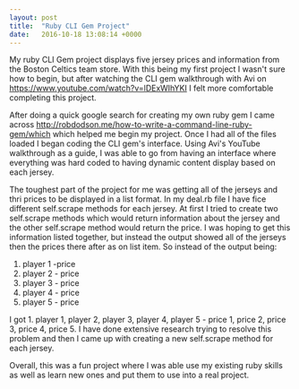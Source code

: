 ```yaml
---
layout: post
title:  "Ruby CLI Gem Project"
date:   2016-10-18 13:08:14 +0000
---
```



My ruby CLI Gem project displays five jersey prices and information from the Boston Celtics team store. With this being my first project I wasn't sure how to begin, but after watching the CLI gem walkthrough with Avi on https://www.youtube.com/watch?v=lDExWIhYKI I felt more comfortable completing this project.

After doing a quick google search for creating my own ruby gem I came across http://robdodson.me/how-to-write-a-command-line-ruby-gem/which which helped me begin my project. Once I had all of the files loaded I began coding the CLI gem's interface. Using Avi's YouTube walkthrough as a guide, I was able to go from having an interface where everything was hard coded to having dynamic content display based on each jersey.

The toughest part of the project for me was getting all of the jerseys and thri prices to be displayed in a list format. In my deal.rb file I have fice different self.scrape methods for each jersey. At first I tried to create two self.scrape methods which would return information about the jersey and the other self.scrape method would return the price. I was hoping to get this information listed together, but instead the output showed all of the jerseys then the prices there after as on list item. So instead of the output being:
1. player 1 -price
2. player 2 - price
3. player 3 - price
4. player 4 - price
5. player 5 - price

I got 1. player 1, player 2, player 3, player 4, player 5 - price 1, price 2, price 3, price 4, price 5.  I have done extensive research trying to resolve this problem and then I came up with creating a new self.scrape method for each jersey.

Overall, this was a fun project where I was able use my existing ruby skills as well as learn new ones and put them to use into a real project.
